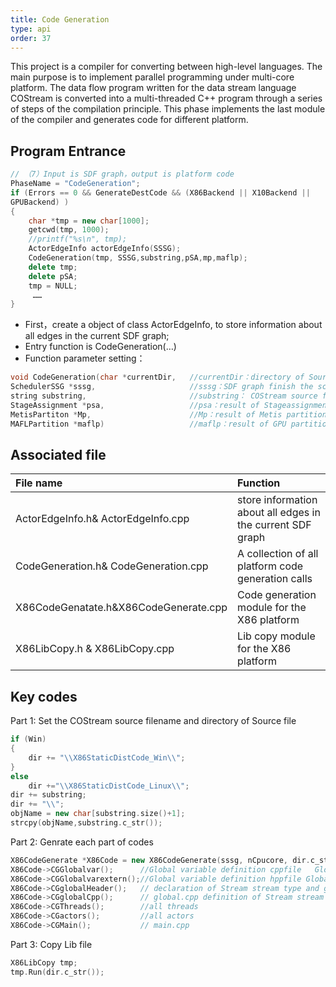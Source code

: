 ```yaml
---
title: Code Generation
type: api
order: 37
---
```


This project is a compiler for converting between high-level languages. The main purpose is to implement parallel programming under multi-core platform. The data flow program written for the data stream language COStream is converted into a multi-threaded C++ program through a series of steps of the compilation principle.
This phase implements the last module of the compiler and generates code for different platform.

## Program Entrance
```c++
// （7）Input is SDF graph，output is platform code
PhaseName = "CodeGeneration";
if (Errors == 0 && GenerateDestCode && (X86Backend || X10Backend ||
GPUBackend) )
{
    char *tmp = new char[1000];
    getcwd(tmp, 1000);
    //printf("%s\n", tmp);
    ActorEdgeInfo actorEdgeInfo(SSSG);
    CodeGeneration(tmp, SSSG,substring,pSA,mp,maflp);
    delete tmp;
    delete pSA;
    tmp = NULL;
     ……
}

```
- First，create a object of class ActorEdgeInfo, to store information about all edges in the current SDF graph;
- Entry function is CodeGeneration(…)
- Function parameter setting：
```c++
void CodeGeneration(char *currentDir,   //currentDir：directory of Source file 
SchedulerSSG *sssg,                     //sssg：SDF graph finish the scheduling and division
string substring,                       //substring： COStream source filename
StageAssignment *psa,                   //psa：result of Stageassignment
MetisPartiton *Mp,                      //Mp：result of Metis partition 
MAFLPartition *maflp)                   //maflp：result of GPU partition 
```

## Associated file

|File name |Function|
|:-|:-|
|ActorEdgeInfo.h& ActorEdgeInfo.cpp|store information about all edges in the current SDF graph|
|CodeGeneration.h& CodeGeneration.cpp|A collection of all platform code generation calls|
|X86CodeGenatate.h&X86CodeGenerate.cpp|Code generation module for the X86 platform|
|X86LibCopy.h & X86LibCopy.cpp|Lib copy module for the X86 platform|


## Key codes
Part 1: Set the COStream source filename and directory of Source file
```c++
if (Win)
{
	dir += "\\X86StaticDistCode_Win\\";
}
else 
    dir +="\\X86StaticDistCode_Linux\\";
dir += substring;
dir += "\\";
objName = new char[substring.size()+1];
strcpy(objName,substring.c_str());
```

Part 2: Genrate each part of codes
```c++
X86CodeGenerate *X86Code = new X86CodeGenerate(sssg, nCpucore, dir.c_str(),psa,Mp);
X86Code->CGGlobalvar();	     //Global variable definition cppfile	GlobalVar.cpp
X86Code->CGGlobalvarextern();//Global variable definition hppfile GlobalVar.h
X86Code->CGglobalHeader();	 // declaration of Stream stream type and global stream buffer
X86Code->CGglobalCpp();	     // global.cpp definition of Stream stream type and global stream buffer
X86Code->CGThreads();	     //all threads
X86Code->CGactors();		 //all actors
X86Code->CGMain();		     // main.cpp
```
Part 3: Copy Lib file
```c++
X86LibCopy tmp;
tmp.Run(dir.c_str());
```